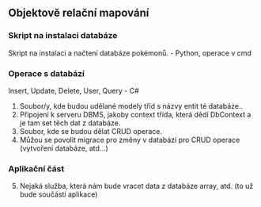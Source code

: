 ## Objektově relační mapování
### Skript na instalaci databáze
Skript na instalaci a načtení databáze pokémonů. - Python, operace v cmd
### Operace s databází
Insert, Update, Delete, User, Query - C#
1. Soubor/y, kde budou udělané modely tříd s názvy entit té databáze..
2. Připojení k serveru DBMS, jakoby context třída, která dědí DbContext a je tam set těch dat z databáze. 
3. Soubor, kde se budou dělat CRUD operace.
4. Můžou se povolit migrace pro změny v databázi pro CRUD operace (vytvoření databáze, atd...)

### Aplikační část
5. Nejaká služba, která nám bude vracet data z databáze array, atd. (to už bude součástí aplikace)
